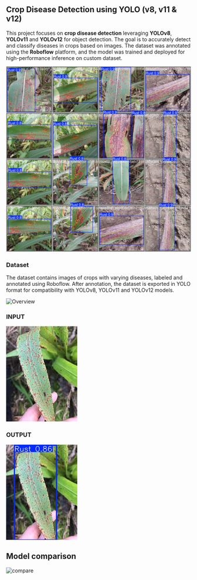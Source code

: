## Crop Disease Detection using YOLO (v8, v11 & v12)
This project focuses on **crop disease detection** leveraging **YOLOv8**, **YOLOv11** and **YOLOv12** for object detection. The goal is to accurately detect and classify diseases in crops based on images. The dataset was annotated using the **Roboflow** platform, and the model was trained and deployed for high-performance inference on custom dataset.

![](https://github.com/fenicXs/Sorghum-Crop-Disease-Detection-and-Segmentation-system-for-damage-severity-estimation/blob/4f26a205245aae5e9df0ece38e54574dea9bf57a/Detection/predict.jpg)

### Dataset
The dataset contains images of crops with varying diseases, labeled and annotated using Roboflow. After annotation, the dataset is exported in YOLO format for compatibility with YOLOv8, YOLOv11 and YOLOv12 models.

![Overview](https://github.com/fenicXs/Sorghum-Crop-Disease-Detection-and-Segmentation-system-for-damage-severity-estimation/blob/367192edf7da3cc2deac97ee5f61231111f7034e/dataset%20overview.jpg)
  
  ### INPUT
  ![Input](https://github.com/fenicXs/Sorghum-Crop-Disease-Detection-and-Segmentation-system-for-damage-severity-estimation/blob/8b3a5668e9589d62fa679f7e08e151561408a292/Detection/input.jpg)
  
  ### OUTPUT
  ![Output](https://github.com/fenicXs/Sorghum-Crop-Disease-Detection-and-Segmentation-system-for-damage-severity-estimation/blob/8b3a5668e9589d62fa679f7e08e151561408a292/Detection/output.jpg)

## Model comparison
![compare](https://github.com/fenicXs/Sorghum-Crop-Disease-Detection-and-Segmentation-system-for-damage-severity-estimation/blob/10cb716774f34c9e12fd2cfbde78688827c15da6/v8%20vs%20v11%20graph.png)
